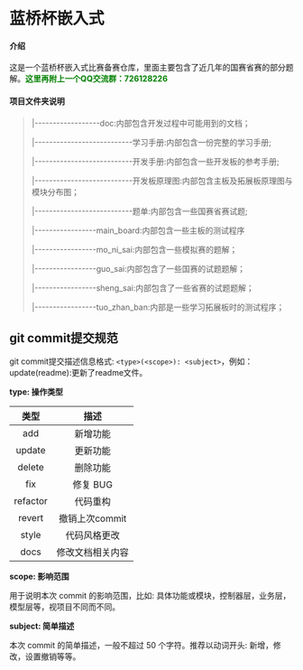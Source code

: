 # 蓝桥杯嵌入式

#### 介绍
这是一个蓝桥杯嵌入式比赛备赛仓库，里面主要包含了近几年的国赛省赛的部分题解。<font color=green>**这里再附上一个QQ交流群：726128226**</font>

#### 项目文件夹说明
> |------------------doc:内部包含开发过程中可能用到的文档；
>
> |---------------------------学习手册:内部包含一份完整的学习手册;
>
> |---------------------------开发手册:内部包含一些开发板的参考手册;
>
> |---------------------------开发板原理图:内部包含主板及拓展板原理图与模块分布图；
>
> |---------------------------题单:内部包含一些国赛省赛试题;
>
> |-----------------main_board:内部包含一些主板的测试程序
>
> |-----------------mo_ni_sai:内部包含一些模拟赛的题解；
>
> |-----------------guo_sai:内部包含了一些国赛的试题题解；
>
> |-----------------sheng_sai:内部包含了一些省赛的试题题解；
>
> |-----------------tuo_zhan_ban:内部是一些学习拓展板时的测试程序；
>


## git commit提交规范

git commit提交描述信息格式: `<type>(<scope>): <subject>`，例如：update(readme):更新了readme文件。

**type: 操作类型**

|   类型   |       描述       |
| :------: | :--------------: |
|   add    |     新增功能     |
|  update  |     更新功能     |
|  delete  |     删除功能     |
|   fix    |     修复 BUG     |
| refactor |     代码重构     |
|  revert  |  撤销上次commit  |
|  style   |   代码风格更改   |
|   docs   | 修改文档相关内容 |

**scope: 影响范围**

用于说明本次 commit 的影响范围，比如: 具体功能或模块，控制器层，业务层，模型层等，视项目不同而不同。

 **subject: 简单描述**

本次 commit 的简单描述，一般不超过 50 个字符。推荐以动词开头: 新增，修改，设置撤销等等。

